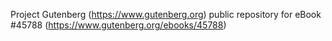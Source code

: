 Project Gutenberg (https://www.gutenberg.org) public repository for eBook #45788 (https://www.gutenberg.org/ebooks/45788)
